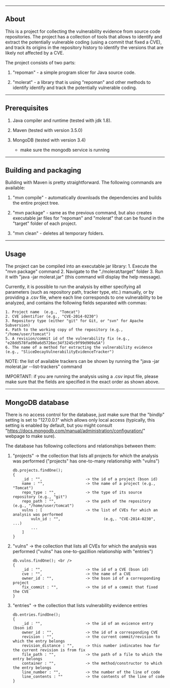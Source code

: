 --------------------
About
--------------------

This is a project for collecting the vulnerability evidence from source code
repositories. The project has a collection of tools that allows to identify and
extract the potentially vulnerable coding (using a commit that fixed a CVE), and
track its origins in the repository history to identify the versions that are
likely not affected by a CVE.

The project consists of two parts: 

1. "repoman" - a simple program slicer for Java source code.

2. "molerat" - a library that is using "repoman" and other methods to identify
identify and track the potentially vulnerable coding.

--------------------
Prerequisites
--------------------

1. Java compiler and runtime (tested with jdk 1.8).
	
2. Maven (tested with version 3.5.0)

3. MongoDB (tested with version 3.4)
	* make sure the mongodb service is running

--------------------
Building and packaging
--------------------

Building with Maven is pretty straightforward. The following commands are
available:

1. "mvn compile" - automatically downloads the dependencies and builds the
entire project tree.

2. "mvn package" - same as the previous command, but also creates executable jar
files for "repoman" and "molerat" that can be found in the "target" folder of
each project.

3. "mvn clean" - deletes all temporary folders.

--------------------
Usage
--------------------

The project can be compiled into an executable jar library:
	1. Execute the "mvn package" command
	2. Navigate to the "./molerat/target" folder
	3. Run it with "java -jar molerat.jar" (this command will display the help message).

Currently, it is possible to run the analysis by either specifying all
parameters (such as repository path, tracker type, etc.) manually, or by
providing a .csv file, where each line corresponds to one vulnerability to be
analyzed, and contains the following fields separated with commas:

	1. Project name  (e.g., "Tomcat")
	2. CVE identifier (e.g., "CVE-2014-0230")
	3. Repository type (either "git" for Git, or "svn" for Apache Subversion)
	4. Path to the working copy of the repository (e.g., "/home/user/tomcat")
	5. A revision/commit id of the vulnerability fix (e.g., "e28dd578fad90a6d5726ec34f3245c9f99d909a5A")
	6. The name of a method for extracting the vulnerability evidence (e.g., "SliceDecayVulnerabilityEvidenceTracker")

NOTE: the list of available trackers can be shown by running the "java -jar
molerat.jar --list-trackers" command

IMPORTANT: if you are running the analysis using a .csv input file, please make
sure that the fields are specified in the exact order as shown above.


--------------------
MongoDB database
--------------------

There is no access control for the database, just make sure that the "bindIp"
setting is set to "127.0.0.1" which allows only local access (typically, this
setting is enabled by default, but you might consult
"https://docs.mongodb.com/manual/administration/configuration/" webpage to make
sure).

The database has following collections and relationships between them: 

1. "projects" -> the collection that lists all projects for which the analysis was performed ("projects" has one-to-many relationship with "vulns")

	```
	db.projects.findOne();
	{ 
		_id : "",  					-> the id of a project (bson id)
		name : "",					-> the name of a project (e.g., "Tomcat")
		repo_type : "",				-> the type of its source repository (e.g., "git")
		repo_path : "",				-> the path of the repository (e.g., "/home/user/tomcat")
		vulns : [					-> the list of CVEs for which an analysis was performed 
			vuln_id : "",					(e.g,. "CVE-2014-0230", ...)
			...
		]
	}
	```

2. "vulns" -> the collection that lists all CVEs for which the analysis was performed ("vulns" has one-to-gazillion relationship with "entries")

	```
	db.vulns.findOne(); <br />
	{	
		_id : "",					-> the id of a CVE (bson id)
		cve : "",					-> the name of a CVE
		owner_id : "",				-> the bson id of a corresponding project
		fix_commit : "",			-> the id of a commit that fixed the CVE
	}
	```

3. "entries" -> the collection that lists vulnerability evidence entries 

	```
	db.entries.findOne();
	{
		_id : "",					-> the id of an evicence entry (bson id)
		owner_id : "",				-> the id of a corresponding CVE
		revision : "",				-> the current commit/revision to which the entry belongs
		revision_distance : "",		-> this number indincates how far the current revision is from fix
		file_path : "",				-> the path of a file to which the entry belongs
		container : "",				-> the method/constructor to which the entry belongs
		line_number : "",			-> the number of the line of code 
		line_contents : ""			-> the contents of the line of code 
	}
	```
